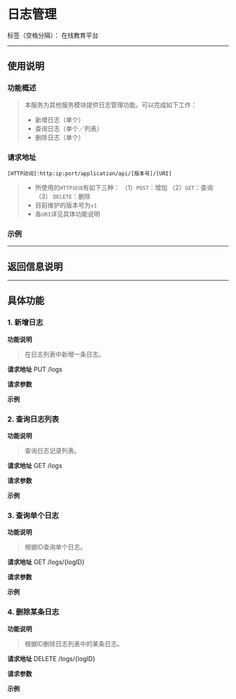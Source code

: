 # 日志管理

标签（空格分隔）： 在线教育平台

---

## 使用说明

### 功能概述
> 本服务为其他服务模块提供日志管理功能。可以完成如下工作：
> - 新增日志（单个）
> - 查询日志（单个／列表）
> - 删除日志（单个）

### 请求地址
    [HTTP动词]:http:ip:port/application/api/[版本号]/[URI]

> - 所使用的`HTTP动词`有如下三种：
    （1）`POST`：增加
    （2）`GET`：查询
    （3） `DELETE`：删除
> - 目前维护的版本号为`v1`
> - 各`URI`详见具体功能说明

### 示例


----------
## 返回信息说明


----------
## 具体功能

### 1. 新增日志
**功能说明** 
> 在日志列表中新增一条日志。

**请求地址**
    PUT /logs

**请求参数**

**示例**


### 2. 查询日志列表
**功能说明** 
> 查询日志记录列表。

**请求地址**
    GET /logs

**请求参数**

**示例**

### 3. 查询单个日志
**功能说明** 
> 根据ID查询单个日志。

**请求地址**
    GET /logs/{logID}

**请求参数**

**示例**

### 4. 删除某条日志
**功能说明** 
> 根据ID删除日志列表中的某条日志。

**请求地址**
    DELETE /logs/{logID}

**请求参数**

**示例**

